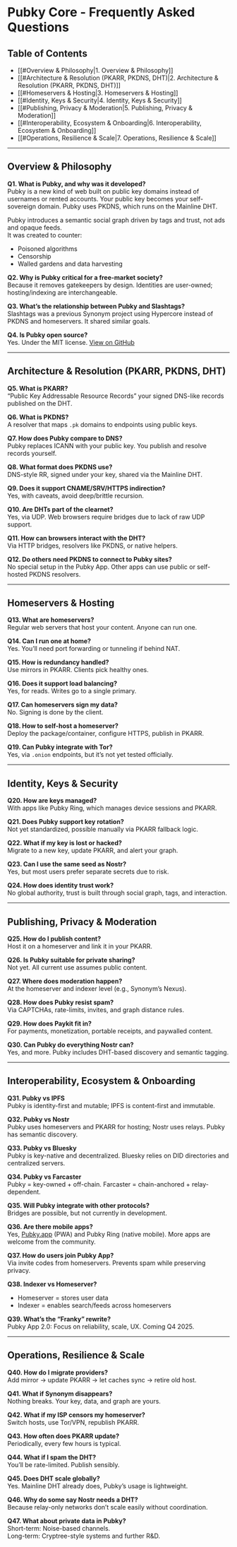 # Pubky Core - Frequently Asked Questions

## Table of Contents

- [[#Overview & Philosophy|1. Overview & Philosophy]]
- [[#Architecture & Resolution (PKARR, PKDNS, DHT)|2. Architecture & Resolution (PKARR, PKDNS, DHT)]]
- [[#Homeservers & Hosting|3. Homeservers & Hosting]]
- [[#Identity, Keys & Security|4. Identity, Keys & Security]]
- [[#Publishing, Privacy & Moderation|5. Publishing, Privacy & Moderation]]
- [[#Interoperability, Ecosystem & Onboarding|6. Interoperability, Ecosystem & Onboarding]]
- [[#Operations, Resilience & Scale|7. Operations, Resilience & Scale]]

---

## Overview & Philosophy

**Q1. What is Pubky, and why was it developed?**  
Pubky is a new kind of web built on public key domains instead of usernames or rented accounts. Your public key becomes your self-sovereign domain. Pubky uses PKDNS, which runs on the Mainline DHT.

Pubky introduces a semantic social graph driven by tags and trust, not ads and opaque feeds.  
It was created to counter:
- Poisoned algorithms
- Censorship
- Walled gardens and data harvesting

**Q2. Why is Pubky critical for a free-market society?**  
Because it removes gatekeepers by design. Identities are user-owned; hosting/indexing are interchangeable.

**Q3. What’s the relationship between Pubky and Slashtags?**  
Slashtags was a previous Synonym project using Hypercore instead of PKDNS and homeservers. It shared similar goals.

**Q4. Is Pubky open source?**  
Yes. Under the MIT license. [View on GitHub](https://github.com/pubky/)

---

## Architecture & Resolution (PKARR, PKDNS, DHT)

**Q5. What is PKARR?**  
“Public Key Addressable Resource Records” your signed DNS-like records published on the DHT.

**Q6. What is PKDNS?**  
A resolver that maps `.pk` domains to endpoints using public keys.

**Q7. How does Pubky compare to DNS?**  
Pubky replaces ICANN with your public key. You publish and resolve records yourself.

**Q8. What format does PKDNS use?**  
DNS-style RR, signed under your key, shared via the Mainline DHT.

**Q9. Does it support CNAME/SRV/HTTPS indirection?**  
Yes, with caveats, avoid deep/brittle recursion.

**Q10. Are DHTs part of the clearnet?**  
Yes, via UDP. Web browsers require bridges due to lack of raw UDP support.

**Q11. How can browsers interact with the DHT?**  
Via HTTP bridges, resolvers like PKDNS, or native helpers.

**Q12. Do others need PKDNS to connect to Pubky sites?**  
No special setup in the Pubky App. Other apps can use public or self-hosted PKDNS resolvers.

---

## Homeservers & Hosting

**Q13. What are homeservers?**  
Regular web servers that host your content. Anyone can run one.

**Q14. Can I run one at home?**  
Yes. You’ll need port forwarding or tunneling if behind NAT.

**Q15. How is redundancy handled?**  
Use mirrors in PKARR. Clients pick healthy ones.

**Q16. Does it support load balancing?**  
Yes, for reads. Writes go to a single primary.

**Q17. Can homeservers sign my data?**  
No. Signing is done by the client.

**Q18. How to self-host a homeserver?**  
Deploy the package/container, configure HTTPS, publish in PKARR.

**Q19. Can Pubky integrate with Tor?**  
Yes, via `.onion` endpoints, but it’s not yet tested officially.

---

## Identity, Keys & Security

**Q20. How are keys managed?**  
With apps like Pubky Ring, which manages device sessions and PKARR.

**Q21. Does Pubky support key rotation?**  
Not yet standardized, possible manually via PKARR fallback logic.

**Q22. What if my key is lost or hacked?**  
Migrate to a new key, update PKARR, and alert your graph.

**Q23. Can I use the same seed as Nostr?**  
Yes, but most users prefer separate secrets due to risk.

**Q24. How does identity trust work?**  
No global authority, trust is built through social graph, tags, and interaction.

---

## Publishing, Privacy & Moderation

**Q25. How do I publish content?**  
Host it on a homeserver and link it in your PKARR.

**Q26. Is Pubky suitable for private sharing?**  
Not yet. All current use assumes public content.

**Q27. Where does moderation happen?**  
At the homeserver and indexer level (e.g., Synonym’s Nexus).

**Q28. How does Pubky resist spam?**  
Via CAPTCHAs, rate-limits, invites, and graph distance rules.

**Q29. How does Paykit fit in?**  
For payments, monetization, portable receipts, and paywalled content.

**Q30. Can Pubky do everything Nostr can?**  
Yes, and more. Pubky includes DHT-based discovery and semantic tagging.

---

## Interoperability, Ecosystem & Onboarding

**Q31. Pubky vs IPFS**  
Pubky is identity-first and mutable; IPFS is content-first and immutable.

**Q32. Pubky vs Nostr**  
Pubky uses homeservers and PKARR for hosting; Nostr uses relays. Pubky has semantic discovery.

**Q33. Pubky vs Bluesky**  
Pubky is key-native and decentralized. Bluesky relies on DID directories and centralized servers.

**Q34. Pubky vs Farcaster**  
Pubky = key-owned + off-chain. Farcaster = chain-anchored + relay-dependent.

**Q35. Will Pubky integrate with other protocols?**  
Bridges are possible, but not currently in development.

**Q36. Are there mobile apps?**  
Yes, [Pubky.app](https://pubky.app) (PWA) and Pubky Ring (native mobile). More apps are welcome from the community.

**Q37. How do users join Pubky App?**  
Via invite codes from homeservers. Prevents spam while preserving privacy.

**Q38. Indexer vs Homeserver?**  
- Homeserver = stores user data  
- Indexer = enables search/feeds across homeservers

**Q39. What’s the “Franky” rewrite?**  
Pubky App 2.0: Focus on reliability, scale, UX. Coming Q4 2025.

---

## Operations, Resilience & Scale

**Q40. How do I migrate providers?**  
Add mirror → update PKARR → let caches sync → retire old host.

**Q41. What if Synonym disappears?**  
Nothing breaks. Your key, data, and graph are yours.

**Q42. What if my ISP censors my homeserver?**  
Switch hosts, use Tor/VPN, republish PKARR.

**Q43. How often does PKARR update?**  
Periodically, every few hours is typical.

**Q44. What if I spam the DHT?**  
You’ll be rate-limited. Publish sensibly.

**Q45. Does DHT scale globally?**  
Yes. Mainline DHT already does, Pubky’s usage is lightweight.

**Q46. Why do some say Nostr needs a DHT?**  
Because relay-only networks don’t scale easily without coordination.

**Q47. What about private data in Pubky?**  
Short-term: Noise-based channels.  
Long-term: Cryptree-style systems and further R&D.